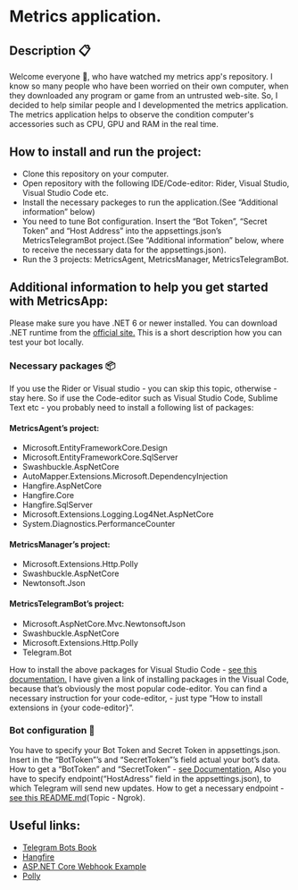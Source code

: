 # Metrics application.

## Description 📋

Welcome everyone 👋, who have watched my metrics app's repository. I know so many people
who have been worried on their own computer, when they downloaded any program or game from an untrusted web-site. So, I decided to help similar people and I developmented the metrics application.  The metrics application helps to observe the condition computer's accessories such as CPU, GPU and RAM in the real time.

## How to install and run the project:

 - Clone this repository on your computer.
 - Open repository with the following IDE/Code-editor: Rider, Visual Studio, Visual Studio Code etc.
 - Install the necessary packeges to run the application.(See “Additional information” below) 
 - You need to tune Bot configuration. Insert the “Bot Token”, “Secret Token” and “Host Address” into the appsettings.json’s MetricsTelegramBot project.(See “Additional information” below, where to receive the necessary data for the appsettings.json).
 - Run the 3 projects: MetricsAgent, MetricsManager, MetricsTelegramBot.

## Additional information to help you get started with MetricsApp:

Please make sure you have .NET 6 or newer installed. You can download .NET runtime from the [official site.](https://dotnet.microsoft.com/en-us/download) This is a short description how you can test your bot locally. 

### Necessary packages 📦

If you use the Rider or Visual studio - you can skip this topic, otherwise - stay here. So if use the Code-editor such as Visual Studio Code, Sublime Text etc - you probably need to install a following list of packages:

#### MetricsAgent’s project:
 - Microsoft.EntityFrameworkCore.Design
 - Microsoft.EntityFrameworkCore.SqlServer
 - Swashbuckle.AspNetCore
 - AutoMapper.Extensions.Microsoft.DependencyInjection
 - Hangfire.AspNetCore
 - Hangfire.Core
 - Hangfire.SqlServer
 - Microsoft.Extensions.Logging.Log4Net.AspNetCore
 - System.Diagnostics.PerformanceCounter
 
#### MetricsManager’s project:
 - Microsoft.Extensions.Http.Polly
 - Swashbuckle.AspNetCore
 - Newtonsoft.Json

#### MetricsTelegramBot’s project:
 - Microsoft.AspNetCore.Mvc.NewtonsoftJson
 - Swashbuckle.AspNetCore
 - Microsoft.Extensions.Http.Polly
 - Telegram.Bot

How to install the above packages for Visual Studio Code - [see this documentation.](https://code.visualstudio.com/docs/editor/extension-marketplace) I have given a link of installing packages in the Visual Code, because that’s obviously the most popular code-editor. You can find a necessary instruction for your code-editor, - just type “How to install extensions  in {your code-editor}”.  



### Bot configuration 🤖

You have to specify your Bot Token and Secret Token in appsettings.json. Insert in the “BotToken”’s and “SecretToken”’s field actual your bot’s data. How to get a “BotToken” and “SecretToken” - [see Documentation.](https://telegrambots.github.io/book/1/quickstart.html) Also you have to specify endpoint(“HostAdress” field in the appsettings.json), to which Telegram will send new updates. How to get a necessary endpoint - [see this README.md](https://github.com/TelegramBots/Telegram.Bot.Examples/tree/master/Telegram.Bot.Examples.WebHook)(Topic - Ngrok).

## Useful links:

 - [Telegram Bots Book](https://telegrambots.github.io/book/index.html)
 - [Hangfire](https://www.hangfire.io/)
 - [ASP.NET Core Webhook Example](https://github.com/TelegramBots/Telegram.Bot.Examples/tree/master/Telegram.Bot.Examples.WebHook)
 - [Polly](https://learn.microsoft.com/en-us/dotnet/architecture/microservices/implement-resilient-applications/implement-http-call-retries-exponential-backoff-polly)
	
